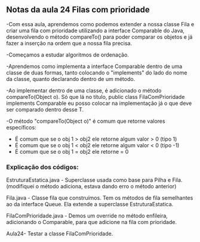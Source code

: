 ## Notas da aula 24 Filas com prioridade

-Com essa aula, aprendemos como podemos extender a nossa classe Fila e criar uma fila com prioridade utilizando a interface Comparable do Java, desenvolvendo o método compareTo() para poder comparar os objetos e já fazer a inserção na ordem que a nossa fila precisa.

-Começamos a estudar algoritmos de ordenação.

-Aprendemos como implementa a interface Comparable dentro de uma classe de duas formas, tanto colocando o "implements" do lado do nome da classe, quanto declarando dentro de um método.

-Ao implementar dentro de uma classe, é adicionado o método compareTo(Object o). Só que lá no título, public class FilaComPrioridade<T> implements Comparable<T> eu posso colocar na implementação já o que deve ser comparado dentro desse T.

-O método "compareTo(Object o)" é comum que retorne valores específicos:
- É comum que se o obj 1 > obj2 ele retorne algum valor > 0 (tipo 1)
- É comum que se o obj 1 < obj2 ele retorne algum valor <  0 (tipo -1)
- É comum que se o obj 1 = obj2 ele retorne = 0


### Explicação dos códigos:

EstruturaEstatica.java - Superclasse usada como base para Pilha e Fila. (modifiquei o método adiciona, estava dando erro o método anterior)

Fila.java - Classe fila que construímos. Tem os métodos de fila semelhantes ao da interface Queue. Ela extende a superclasse EstruturaEstatica.

FilaComPrioridade.java - Demos um override no método enfileira, adicionando o Comparable, para que adicione na fila com prioridade.

Aula24- Testar a classe FilaComPrioridade.